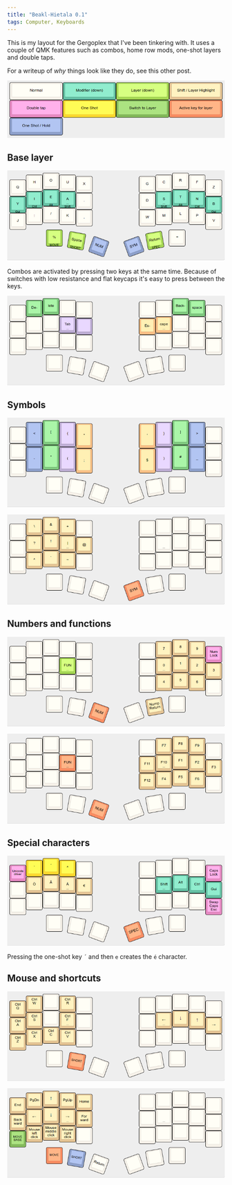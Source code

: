 ```yaml
---
title: "Beakl-Hietala 0.1"
tags: Computer, Keyboards
---
```


This is my layout for the Gergoplex that I've been tinkering with. It uses a couple of QMK features such as combos, home row mods, one-shot layers and double taps.

For a writeup of *why* things look like they do, see this other post.

![Legend. Does not apply to combos.](/images/beakl-hietala/legend.png)

## Base layer

![Base layer](/images/beakl-hietala/base.png)

Combos are activated by pressing two keys at the same time. Because of switches with low resistance and flat keycaps it's easy to press between the keys.

![Special combos](/images/beakl-hietala/coord1.png)

## Symbols

![Symbol combos on the base layer](/images/beakl-hietala/sym-combo.png)

![Symbols layer](/images/beakl-hietala/sym.png)

## Numbers and functions

![Number layer](/images/beakl-hietala/num.png)

![Function layer](/images/beakl-hietala/fun.png)

## Special characters

![Special characters](/images/beakl-hietala/spec.png)

Pressing the one-shot key `´` and then `e` creates the `é` character.

## Mouse and shortcuts

![Shortcuts and rightside cursors](/images/beakl-hietala/short.png)

![Mouse and movements](/images/beakl-hietala/mov.png)

